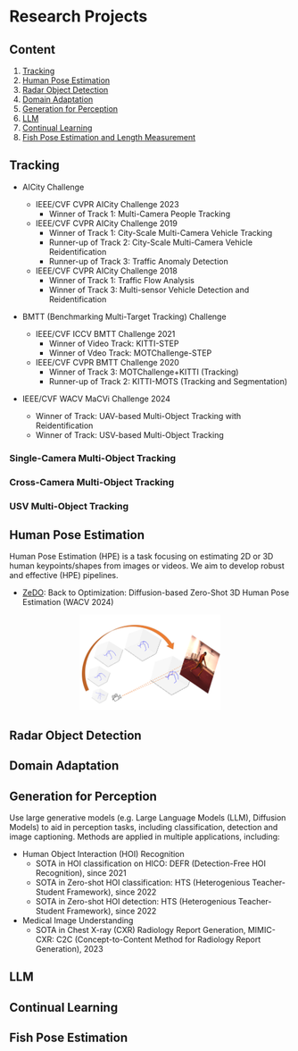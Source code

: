 # Research Projects
## Content
1. [Tracking](#tracking)
2. [Human Pose Estimation](#human-pose-estimation)
3. [Radar Object Detection](#radar-object-detection)
4. [Domain Adaptation](#domain-adaptation)
5. [Generation for Perception](#generation-for-perception)
6. [LLM](#llm)
7. [Continual Learning](#continual-learning)
8. [Fish Pose Estimation and Length Measurement](#fish-pose-estimation)

## Tracking

- AICity Challenge
  - IEEE/CVF CVPR AICity Challenge 2023
    - Winner of Track 1: Multi-Camera People Tracking
  - IEEE/CVF CVPR AICity Challenge 2019
    - Winner of Track 1: City-Scale Multi-Camera Vehicle Tracking
    - Runner-up of Track 2: City-Scale Multi-Camera Vehicle Reidentification
    - Runner-up of Track 3: Traffic Anomaly Detection
  - IEEE/CVF CVPR AICity Challenge 2018
    - Winner of Track 1: Traffic Flow Analysis
    - Winner of Track 3: Multi-sensor Vehicle Detection and Reidentification

- BMTT (Benchmarking Multi-Target Tracking) Challenge 
  - IEEE/CVF ICCV BMTT Challenge 2021
    - Winner of Video Track: KITTI-STEP
    - Winner of Vdeo Track: MOTChallenge-STEP
  - IEEE/CVF CVPR BMTT Challenge 2020
    - Winner of Track 3: MOTChallenge+KITTI (Tracking)
    - Runner-up of Track 2: KITTI-MOTS (Tracking and Segmentation)

- IEEE/CVF WACV MaCVi Challenge 2024
  - Winner of Track: UAV-based Multi-Object Tracking with Reidentification
  - Winner of Track: USV-based Multi-Object Tracking


### Single-Camera Multi-Object Tracking

### Cross-Camera Multi-Object Tracking

### USV Multi-Object Tracking

## Human Pose Estimation
Human Pose Estimation (HPE) is a task focusing on estimating 2D or 3D human keypoints/shapes from images or videos. We aim to develop robust and effective (HPE) pipelines.

- [ZeDO](https://zhyjiang.github.io/ZeDO-proj/): Back to Optimization: Diffusion-based Zero-Shot 3D Human Pose Estimation (WACV 2024)
<p align="center"><img src="images/news/zedo_overall.png" width="50%" alt="" /></p>

## Radar Object Detection
## Domain Adaptation
## Generation for Perception
Use large generative models (e.g. Large Language Models (LLM), Diffusion Models) to aid in perception tasks, including classification, detection and image captioning. Methods are applied in multiple applications, including:
- Human Object Interaction (HOI) Recognition
  - SOTA in HOI classification on HICO: DEFR (Detection-Free HOI Recognition), since 2021
  - SOTA in Zero-shot HOI classification: HTS (Heterogenious Teacher-Student Framework), since 2022
  - SOTA in Zero-shot HOI detection: HTS (Heterogenious Teacher-Student Framework), since 2022
- Medical Image Understanding
  - SOTA in Chest X-ray (CXR) Radiology Report Generation, MIMIC-CXR: C2C (Concept-to-Content Method for Radiology Report Generation), 2023

## LLM

## Continual Learning

## Fish Pose Estimation
